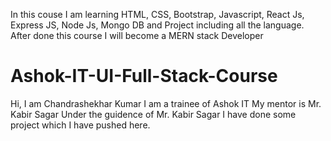 In this couse I am learning HTML, CSS, Bootstrap, Javascript, React Js, Express JS, Node Js, Mongo DB and Project including all the language.
After done this course I will become a MERN stack Developer
# Ashok-IT-UI-Full-Stack-Course
Hi, 
I am Chandrashekhar Kumar
I am a trainee of Ashok IT
My mentor is Mr. Kabir Sagar
Under the guidence of Mr. Kabir Sagar I have done some project which I have pushed here.
